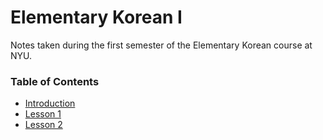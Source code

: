 # Elementary Korean I

Notes taken during the first semester of the Elementary Korean course at NYU.

### Table of Contents

* [Introduction](introduction.md)
* [Lesson 1](lesson-1.md)
* [Lesson 2](lesson-2.md)

